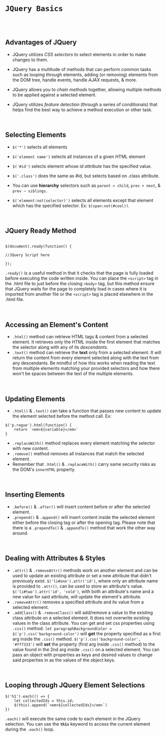 
# `JQuery Basics`

  

<br><br>

  

## Advantages of JQuery

  

* JQuery utilizes *CSS selectors* to select elements in order to make changes to them.

* JQuery has a multitude of methods that can perform common tasks such as looping through elements, adding (or removing) elements from the DOM tree, handle events, handle *AJAX* requests, & more.

* JQuery allows you to *chain methods* together, allowing multiple methods to be applied against a selected element.

* JQuery utilizes *feature detection* (through a series of conditionals) that helps find the best way to achieve a method execution or other task.

  

<br>

  

## Selecting Elements

  

*  `$('*')` selects all elements

*  `$('element name')` selects all instances of a given HTML element

*  `$('#id')` selects element whose *id attribute* has the specified value.

*  `$('.class')` does the same as #id, but selects based on .class attribute.

* You can use **hierarchy** selectors such as `parent > child`, `prev + next`, & `prev ~ siblings`.

*  `$('element:not(selector)')` selects all elements except that element which has the specified selector. Ex: `$(span:not(#cool))`.

  

<br>

  

## JQuery Ready Method

```

$(document).ready(function() {

//JQuery Script here

});

```

`.ready()` is a useful method in that it checks that the page is fully loaded before executing the code written inside. You can place the `<script>` tag in the .html file to just before the closing `<body>` tag, but this method ensure that JQuery waits for the page to completely load in cases where it is imported from another file or the `<script>` tag is placed elsewhere in the .html file.

<br>

## Accessing an Element's Content

* `.html()` method can retrieve HTML tags & content from a selected element. It retrieves only the HTML inside the first element that matches the selector along with any of its *descendants*.
* `.text()` method can retrieve the **text** only from a selected element. It will return the content from every element selected along with the text from any descendants. Be mindful of how this works when reading the text from multiple elements matching your provided selectors and how there won't be spaces between the text of the multiple elements.

<br>

## Updating Elements

* `.html()` & `.text()` can take a function that passes new content to update the element selected before the method call. Ex:
```
$('p.rogue').html(function() {
	return `<em>${variable}</em>`
}
```

* `.replaceWith()` method replaces every element matching the selector with new content.
* `.remove()` method removes all instances that match the selected element.
* Remember that `.html()` & `.replaceWith()` carry same security risks as the DOM's `innerHTML` property.

<br>

## Inserting Elements

* `.before()` & `.after()` will insert content before or after the selected element.
* `.prepend()` & `.append()` will insert content inside the selected element either before the closing tag or after the opening tag. Please note that there is a `.prependTo()` & `.appendTo()` method that work the other way around.

<br>

## Dealing with Attributes & Styles

* `.attr()` & `.removeAttr()` methods work on another element and can be used to update an existing attribute or set a new attribute that didn't previously exist.
`$('li#one').attr('id')`, where only an attribute name is provided to `.attr()`, can be used to store an attribute's value.
`$('li#two').attr('id', 'cold')`, with both an attribute's name and a new value for said attribute, will update the element's attribute.
* `.removeAttr()` removes a specified attribute and its value from a selected element.
* `.addClass()` & `.removeClass()` will add/remove a value to the existing class attribute on a selected element. It does not overwrite existing values in the class attribute.
You can get and set css properties using `.css()` method.
`let paragraphBackgroundColor = $('p').css('background-color')` will **get** the property specified as a first arg inside the `.css()` method.
`$('p').css('background-color', '#fff333')` will **set** the property (first arg inside `.css()` method) to the value found in the 2nd arg inside `.css()` on a selected element.
You can pass an object with properties as keys and desired values to change said properties in as the values of the object keys.

<br>

## Looping through JQuery Element Selections

```
$('h1').each(() => {
	let collectedIds = this.id;
	$(this).append(`<em>${collectedIds}</em>`)
})
```
`.each()` will execute the same code to each element in the JQuery selection.
You can use the **`this`** keyword to access the current element during the `.each()` loop.